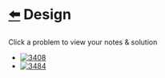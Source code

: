 # [⬅️](../README.md) Design 

Click a problem to view your notes & solution

- [![3408](https://img.shields.io/badge/3408-Design_Task_Manager-yellow)](/problems/3408.md)
- [![3484](https://img.shields.io/badge/3484-Design_Spreadsheet-yellow)](/problems/3484.md)
